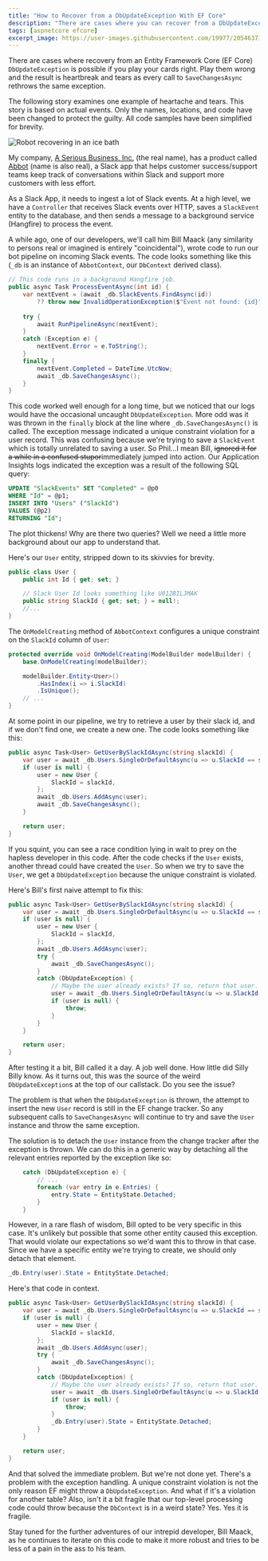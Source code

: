 ```yaml
---
title: "How to Recover from a DbUpdateException With EF Core"
description: "There are cases where you can recover from a DbUpdateException if you play your cards right. This post highlights one such scenario, a pitfall that's easy to run into, and how to recover."
tags: [aspnetcore efcore]
excerpt_image: https://user-images.githubusercontent.com/19977/205463714-68148077-0539-45c9-955d-5c687058cfa8.png
---
```


There are cases where recovery from an Entity Framework Core (EF Core) `DbUpdateException` is possible if you play your cards right. Play them wrong and the result is heartbreak and tears as every call to `SaveChangesAsync` rethrows the same exception.

The following story examines one example of heartache and tears. This story is based on actual events. Only the names, locations, and code have been changed to protect the guilty. All code samples have been simplified for brevity.

![Robot recovering in an ice bath](https://user-images.githubusercontent.com/19977/205463714-68148077-0539-45c9-955d-5c687058cfa8.png "Even robots need to recover")

My company, [A Serious Business, Inc.](https://www.aseriousbusiness.com/) (the real name), has a product called [Abbot](https://ab.bot/) (name is also real), a Slack app that helps customer success/support teams keep track of conversations within Slack and support more customers with less effort.

As a Slack App, it needs to ingest a lot of Slack events. At a high level, we have a `Controller` that receives Slack events over HTTP, saves a `SlackEvent` entity to the database, and then sends a message to a background service (Hangfire) to process the event.

A while ago, one of our developers, we'll call him Bill Maack (any similarity to persons real or imagined is entirely "coincidental"), wrote code to run our bot pipeline on incoming Slack events. The code looks something like this (`_db` is an instance of `AbbotContext`, our `DbContext` derived class).

```csharp
// This code runs in a background Hangfire job.
public async Task ProcessEventAsync(int id) {
    var nextEvent = (await _db.SlackEvents.FindAsync(id))
        ?? throw new InvalidOperationException($"Event not found: {id}");
    
    try {
        await RunPipelineAsync(nextEvent);
    }
    catch (Exception e) {
        nextEvent.Error = e.ToString();
    }
    finally {
        nextEvent.Completed = DateTime.UtcNow;
        await _db.SaveChangesAsync();
    }
}
```

This code worked well enough for a long time, but we noticed that our logs would have the occasional uncaught `DbUpdateException`. More odd was it was thrown in the `finally` block at the line where `_db.SaveChangesAsync()` is called. The exception message indicated a unique constraint violation for a user record. This was confusing because we're trying to save a `SlackEvent` which is totally unrelated to saving a user. So Phil...I mean Bill, ~~ignored it for a while in a confused stupor~~immediately jumped into action. Our Application Insights logs indicated the exception was a result of the following SQL query:

```sql
UPDATE "SlackEvents" SET "Completed" = @p0
WHERE "Id" = @p1;
INSERT INTO "Users" ("SlackId")
VALUES (@p2)
RETURNING "Id";
```

The plot thickens! Why are there two queries? Well we need a little more background about our app to understand that.

Here's our `User` entity, stripped down to its skivvies for brevity.

```csharp
public class User {
    public int Id { get; set; }

    // Slack User Id looks something like U012BILJMAK
    public string SlackId { get; set; } = null!;
    //...
}
```

The `OnModelCreating` method of `AbbotContext` configures a unique constraint on the `SlackId` column of `User`:

```csharp
protected override void OnModelCreating(ModelBuilder modelBuilder) {
    base.OnModelCreating(modelBuilder);

    modelBuilder.Entity<User>()
        .HasIndex(i => i.SlackId)
        .IsUnique();
    // ...
}
```

At some point in our pipeline, we try to retrieve a user by their slack id, and if we don't find one, we create a new one. The code looks something like this:

```csharp
public async Task<User> GetUserBySlackIdAsync(string slackId) {
    var user = await _db.Users.SingleOrDefaultAsync(u => u.SlackId == slackId);
    if (user is null) {
        user = new User {
            SlackId = slackId,
        };
        await _db.Users.AddAsync(user);
        await _db.SaveChangesAsync();
    }

    return user;
}
```

If you squint, you can see a race condition lying in wait to prey on the hapless developer in this code. After the code checks if the `User` exists, another thread could have created the `User`. So when we try to save the `User`, we get a `DbUpdateException` because the unique constraint is violated.

Here's Bill's first naive attempt to fix this:

```csharp
public async Task<User> GetUserBySlackIdAsync(string slackId) {
    var user = await _db.Users.SingleOrDefaultAsync(u => u.SlackId == slackId);
    if (user is null) {
        user = new User {
            SlackId = slackId,
        };
        await _db.Users.AddAsync(user);
        try {
            await _db.SaveChangesAsync();
        }
        catch (DbUpdateException) {
            // Maybe the user already exists? If so, return that user.
            user = await _db.Users.SingleOrDefaultAsync(u => u.SlackId == slackId);
            if (user is null) {
                throw;
            }
        }
    }

    return user;
}
```

After testing it a bit, Bill called it a day. A job well done. How little did Silly Billy know. As it turns out, this was the source of the weird `DbUpdateException`s at the top of our callstack. Do you see the issue?

The problem is that when the `DbUpdateException` is thrown, the attempt to insert the new `User` record is still in the EF change tracker. So any subsequent calls to `SaveChangesAsync` will continue to try and save the `User` instance and throw the same exception.

The solution is to detach the `User` instance from the change tracker after the exception is thrown. We can do this in a generic way by detaching all the relevant entries reported by the exception like so:

```csharp
    catch (DbUpdateException e) {
        // ...
        foreach (var entry in e.Entries) {
            entry.State = EntityState.Detached;
        }
    }
```

However, in a rare flash of wisdom, Bill opted to be very specific in this case. It's unlikely but possible that some other entity caused this exception. That would violate our expectations so we'd want this to throw in that case. Since we have a specific entity we're trying to create, we should only detach that element.

```csharp
_db.Entry(user).State = EntityState.Detached;
```

Here's that code in context.

```csharp
public async Task<User> GetUserBySlackIdAsync(string slackId) {
    var user = await _db.Users.SingleOrDefaultAsync(u => u.SlackId == slackId);
    if (user is null) {
        user = new User {
            SlackId = slackId,
        };
        await _db.Users.AddAsync(user);
        try {
            await _db.SaveChangesAsync();
        }
        catch (DbUpdateException) {
            // Maybe the user already exists? If so, return that user.
            user = await _db.Users.SingleOrDefaultAsync(u => u.SlackId == slackId);
            if (user is null) {
                throw;
            }
            _db.Entry(user).State = EntityState.Detached;
        }
    }

    return user;
}
```

And that solved the immediate problem. But we're not done yet. There's a problem with the exception handling. A unique constraint violation is not the only reason EF might throw a `DbUpdateException`. And what if it's a violation for another table? Also, isn't it a bit fragile that our top-level processing code could throw because the `DbContext` is in a weird state? Yes. Yes it is fragile.

Stay tuned for the further adventures of our intrepid developer, Bill Maack, as he continues to iterate on this code to make it more robust and tries to be less of a pain in the ass to his team.
